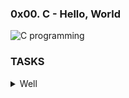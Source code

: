 ### 0x00. C - Hello, World

![C programming](https://user-images.githubusercontent.com/110563322/190161802-0dc52227-2322-4986-bef2-25a31e38418d.png)

### TASKS
<details>
Write a script that runs a C file through the preprocessor and save the result into another file.
* The C file name will be saved in the variable $CFILE
* The output should be saved in the file c

<summary>Well</summary>
